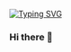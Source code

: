 [![Typing SVG](https://readme-typing-svg.demolab.com/?lines=Hi+There.+I'm+glad+you+are+here!;+Make+yourself+at+home👋)](https://git.io/typing-svg)

### Hi there 👋

<!--
**NinjyaMaster/NinjyaMaster** is a ✨ _special_ ✨ repository because its `README.md` (this file) appears on your GitHub profile.

Here are some ideas to get you started:

- 🔭 I’m currently working on ...
- 🌱 I’m currently learning ...
- 👯 I’m looking to collaborate on ...
- 🤔 I’m looking for help with ...
- 💬 Ask me about ...
- 📫 How to reach me: ...
- 😄 Pronouns: ...
- ⚡ Fun fact: ...
-->
